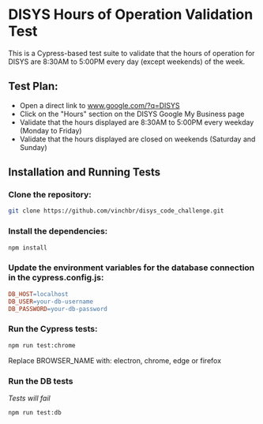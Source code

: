 # DISYS Hours of Operation Validation Test
This is a Cypress-based test suite to validate that the hours of operation for DISYS are 8:30AM to 5:00PM every day (except weekends) of the week.

## Test Plan:

* Open a direct link to www.google.com/?q=DISYS
* Click on the "Hours" section on the DISYS Google My Business page
* Validate that the hours displayed are 8:30AM to 5:00PM every weekday (Monday to Friday)
* Validate that the hours displayed are closed on weekends (Saturday and Sunday)

## Installation and Running Tests
### Clone the repository:

```bash
git clone https://github.com/vinchbr/disys_code_challenge.git
```
### Install the dependencies:

```bash
npm install
```

### Update the environment variables for the database connection in the cypress.config.js:
```makefile
DB_HOST=localhost
DB_USER=your-db-username
DB_PASSWORD=your-db-password
```

### Run the Cypress tests:

```bash
npm run test:chrome
```

Replace BROWSER_NAME with: electron, chrome, edge or firefox


### Run the DB tests
_Tests will fail_

```bash
npm run test:db
```
